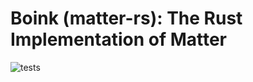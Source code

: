 # Boink (matter-rs): The Rust Implementation of Matter

![tests](https://github.com/kedars/matter-rs/actions/workflows/basic-test.yml/badge.svg)

